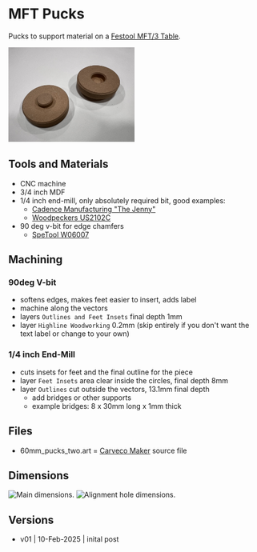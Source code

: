 # MFT Pucks

Pucks to support material on a [Festool MFT/3 Table](https://www.festoolusa.com/accessories/sawing/underframes-and-work-benches/work-benches/495315---mft3).

<img src="images/pucks.png" alt="MFT pucks." width="50%" />

## Tools and Materials

* CNC machine
* 3/4 inch MDF
* 1/4 inch end-mill, only absolutely required bit, good examples:
  * [Cadence Manufacturing "The Jenny"](https://www.cadencemfgdesign.com/product-page/the-jenny-bit-8675309)
  * [Woodpeckers US2102C](https://www.woodpeck.com/ultra-shear-quarter-inch-spiral-compression-bits.html)
* 90 deg v-bit for edge chamfers
  * [SpeTool W06007]([https://www.amazon.com/Amana-RC-45711-Insert-Carbide-Groove/dp/B003DCMDRU](https://spetools.com/products/spetool-w06007-v-groove-chamfer-router-bit-1-4-dia-1-4-shank-90-deg))
  
## Machining

### 90deg V-bit

* softens edges, makes feet easier to insert, adds label
* machine along the vectors
* layers ```Outlines and Feet Insets``` final depth 1mm
* layer ```Highline Woodworking``` 0.2mm (skip entirely if you don't want the text label or change to your own)

### 1/4 inch End-Mill

* cuts insets for feet and the final outline for the piece
* layer ```Feet Insets``` area clear inside the circles, final depth 8mm
* layer ```Outlines``` cut outside the vectors, 13.1mm final depth
  * add bridges or other supports
  * example bridges: 8 x 30mm long x 1mm thick

## Files

* 60mm_pucks_two.art = [Carveco Maker](https://carveco.com/carveco-software-range/carveco-maker/) source file

## Dimensions

<img src="images/main_dimensions.png" alt="Main dimensions." width="50%" />

<img src="images/alignment_hole_dimensions.png" alt="Alignment hole dimensions." width="50%" />

## Versions

* v01 | 10-Feb-2025 | inital post






